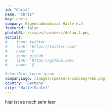 ```yaml
---
id: "Chris"
name: "Chris"
key: chris
company: Eigenbaukombinat Halle e.V.
featured: false
photoURL: /images/speakers/default.png
socials:
#  - icon: twitter
#    link: 'https://twitter.com/'
#    name: '@'
#  - icon: github
#    link: 'https://github.com/'
#    name: '@'

#shortBio: lorem ipsum ...
companyLogo: /images/speakers/company/ebk.png
country: 'Germany'
city: 'Halle(Saale)'
---
```


hier ist es noch sehr leer
